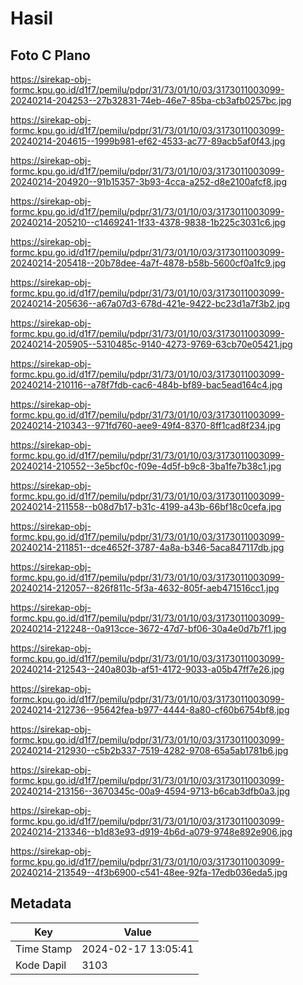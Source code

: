 # Hasil

## Foto C Plano

https://sirekap-obj-formc.kpu.go.id/d1f7/pemilu/pdpr/31/73/01/10/03/3173011003099-20240214-204253--27b32831-74eb-46e7-85ba-cb3afb0257bc.jpg

https://sirekap-obj-formc.kpu.go.id/d1f7/pemilu/pdpr/31/73/01/10/03/3173011003099-20240214-204615--1999b981-ef62-4533-ac77-89acb5af0f43.jpg

https://sirekap-obj-formc.kpu.go.id/d1f7/pemilu/pdpr/31/73/01/10/03/3173011003099-20240214-204920--91b15357-3b93-4cca-a252-d8e2100afcf8.jpg

https://sirekap-obj-formc.kpu.go.id/d1f7/pemilu/pdpr/31/73/01/10/03/3173011003099-20240214-205210--c1469241-1f33-4378-9838-1b225c3031c6.jpg

https://sirekap-obj-formc.kpu.go.id/d1f7/pemilu/pdpr/31/73/01/10/03/3173011003099-20240214-205418--20b78dee-4a7f-4878-b58b-5600cf0a1fc9.jpg

https://sirekap-obj-formc.kpu.go.id/d1f7/pemilu/pdpr/31/73/01/10/03/3173011003099-20240214-205636--a67a07d3-678d-421e-9422-bc23d1a7f3b2.jpg

https://sirekap-obj-formc.kpu.go.id/d1f7/pemilu/pdpr/31/73/01/10/03/3173011003099-20240214-205905--5310485c-9140-4273-9769-63cb70e05421.jpg

https://sirekap-obj-formc.kpu.go.id/d1f7/pemilu/pdpr/31/73/01/10/03/3173011003099-20240214-210116--a78f7fdb-cac6-484b-bf89-bac5ead164c4.jpg

https://sirekap-obj-formc.kpu.go.id/d1f7/pemilu/pdpr/31/73/01/10/03/3173011003099-20240214-210343--971fd760-aee9-49f4-8370-8ff1cad8f234.jpg

https://sirekap-obj-formc.kpu.go.id/d1f7/pemilu/pdpr/31/73/01/10/03/3173011003099-20240214-210552--3e5bcf0c-f09e-4d5f-b9c8-3ba1fe7b38c1.jpg

https://sirekap-obj-formc.kpu.go.id/d1f7/pemilu/pdpr/31/73/01/10/03/3173011003099-20240214-211558--b08d7b17-b31c-4199-a43b-66bf18c0cefa.jpg

https://sirekap-obj-formc.kpu.go.id/d1f7/pemilu/pdpr/31/73/01/10/03/3173011003099-20240214-211851--dce4652f-3787-4a8a-b346-5aca847117db.jpg

https://sirekap-obj-formc.kpu.go.id/d1f7/pemilu/pdpr/31/73/01/10/03/3173011003099-20240214-212057--826f811c-5f3a-4632-805f-aeb471516cc1.jpg

https://sirekap-obj-formc.kpu.go.id/d1f7/pemilu/pdpr/31/73/01/10/03/3173011003099-20240214-212248--0a913cce-3672-47d7-bf06-30a4e0d7b7f1.jpg

https://sirekap-obj-formc.kpu.go.id/d1f7/pemilu/pdpr/31/73/01/10/03/3173011003099-20240214-212543--240a803b-af51-4172-9033-a05b47ff7e26.jpg

https://sirekap-obj-formc.kpu.go.id/d1f7/pemilu/pdpr/31/73/01/10/03/3173011003099-20240214-212736--95642fea-b977-4444-8a80-cf60b6754bf8.jpg

https://sirekap-obj-formc.kpu.go.id/d1f7/pemilu/pdpr/31/73/01/10/03/3173011003099-20240214-212930--c5b2b337-7519-4282-9708-65a5ab1781b6.jpg

https://sirekap-obj-formc.kpu.go.id/d1f7/pemilu/pdpr/31/73/01/10/03/3173011003099-20240214-213156--3670345c-00a9-4594-9713-b6cab3dfb0a3.jpg

https://sirekap-obj-formc.kpu.go.id/d1f7/pemilu/pdpr/31/73/01/10/03/3173011003099-20240214-213346--b1d83e93-d919-4b6d-a079-9748e892e906.jpg

https://sirekap-obj-formc.kpu.go.id/d1f7/pemilu/pdpr/31/73/01/10/03/3173011003099-20240214-213549--4f3b6900-c541-48ee-92fa-17edb036eda5.jpg


## Metadata

| Key        | Value               |
| ---------- | ------------------- |
| Time Stamp | 2024-02-17 13:05:41 |
| Kode Dapil | 3103                |



